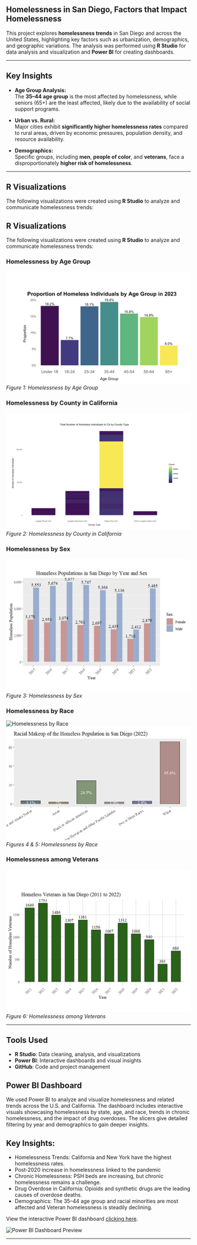 ## Homelessness in San Diego, Factors that Impact Homelessness

This project explores **homelessness trends** in San Diego and across the United States, highlighting key factors such as urbanization, demographics, and geographic variations. The analysis was performed using **R Studio** for data analysis and visualization and **Power BI** for creating dashboards.

---

## Key Insights

- **Age Group Analysis:**  
   The **35–44 age group** is the most affected by homelessness, while seniors (65+) are the least affected, likely due to the availability of social support programs.

- **Urban vs. Rural:**  
   Major cities exhibit **significantly higher homelessness rates** compared to rural areas, driven by economic pressures, population density, and resource availability.

- **Demographics:**  
   Specific groups, including **men**, **people of color**, and **veterans**, face a disproportionately **higher risk of homelessness**.

---

## R Visualizations

The following visualizations were created using **R Studio** to analyze and communicate homelessness trends:

## R Visualizations
The following visualizations were created using **R Studio** to analyze and communicate homelessness trends:

### Homelessness by Age Group
![Homelessness by Age Group](visualizations/homelessness%20by%20age.png)  
*Figure 1: Homelessness by Age Group*

### Homelessness by County in California
![Homelessness by CA County](visualizations/homelessness%20by%20county.png)  
*Figure 2: Homelessness by County in California*

### Homelessness by Sex
![Homelessness by Sex](visualizations/homelessness%20by%20sex.png)  
*Figure 3: Homelessness by Sex*

### Homelessness by Race
![Homelessness by Race](visualizations/homelessness_by_race_R.png)
![Homelessness by Race 2](visualizations/race%202.png)  
*Figures 4 & 5: Homelessness by Race*

### Homelessness among Veterans
![Homelessness among Veterans](visualizations/veterans.png)  
*Figure 6: Homelessness among Veterans*

---

## Tools Used
- **R Studio**: Data cleaning, analysis, and visualizations
- **Power BI**: Interactive dashboards and visual insights
- **GitHub**: Code and project management


## Power BI Dashboard

We used Power BI to analyze and visualize homelessness and related trends across the U.S. and California. The dashboard includes interactive visuals showcasing homelessness by state, age, and race, trends in chronic homelessness, and the impact of drug overdoses. The slicers give detailed filtering by year and demographics to gain deeper insights.

## Key Insights:
- Homelessness Trends: California and New York have the highest homelessness rates.
- Post-2020 increase in homelessness linked to the pandemic
- Chronic Homelessness: PSH beds are increasing, but chronic homelessness remains a challenge.
- Drug Overdose in California: Opioids and synthetic drugs are the leading causes of overdose deaths.
- Demographics: The 	35–44 age group and racial minorities are most affected and Veteran homelessness is steadily declining.

View the interactive Power BI dashboard [clicking here](https://csusm-my.sharepoint.com/personal/roney007_csusm_edu/_layouts/15/onedrive.aspx?id=%2Fpersonal%2Froney007%5Fcsusm%5Fedu%2FDocuments%2F2024%2D2025%2FUpdated%20Power%20BI%20Dashboard%2Epbix&parent=%2Fpersonal%2Froney007%5Fcsusm%5Fedu%2FDocuments%2F2024%2D2025&ct=1733105881030&or=OWA%2DNT%2DMail&cid=66131f8e%2D0cd7%2D1d4e%2Dd8c4%2Ddb2b5563bf4f&ga=1).

![Power BI Dashboard Preview](https://raw.githubusercontent.com/your-username/your-repository/main/dashboard-preview.png)


---

